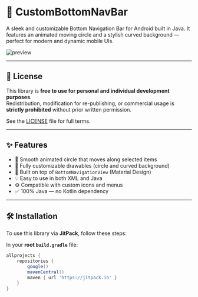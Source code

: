 # 📱 CustomBottomNavBar

A sleek and customizable Bottom Navigation Bar for Android built in Java. It features an animated moving circle and a stylish curved background — perfect for modern and dynamic mobile UIs.

![preview](https://your-image-url.com/preview.gif)

---

## 📜 License

This library is **free to use for personal and individual development purposes**.  
Redistribution, modification for re-publishing, or commercial usage is **strictly prohibited** without prior written permission.

See the [LICENSE](LICENSE) file for full terms.

---

## ✨ Features

- 🔵 Smooth animated circle that moves along selected items
- 🎨 Fully customizable drawables (circle and curved background)
- 🧩 Built on top of `BottomNavigationView` (Material Design)
- 💡 Easy to use in both XML and Java
- ⚙️ Compatible with custom icons and menus
- ✅ 100% Java — no Kotlin dependency

---

## 🛠️ Installation

To use this library via **JitPack**, follow these steps:

In your **root `build.gradle`** file:

```gradle
allprojects {
    repositories {
        google()
        mavenCentral()
        maven { url 'https://jitpack.io' }
    }
}

